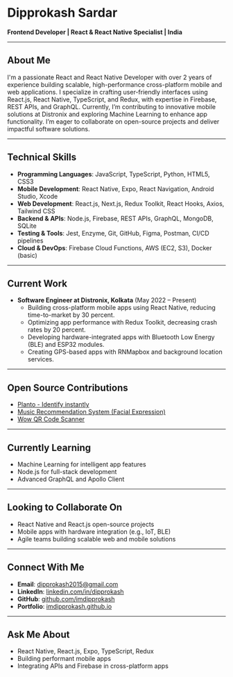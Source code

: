 # Dipprokash Sardar

**Frontend Developer | React & React Native Specialist | India**

---

## About Me
I'm a passionate React and React Native Developer with over 2 years of experience building scalable, high-performance cross-platform mobile and web applications. I specialize in crafting user-friendly interfaces using React.js, React Native, TypeScript, and Redux, with expertise in Firebase, REST APIs, and GraphQL. Currently, I’m contributing to innovative mobile solutions at Distronix and exploring Machine Learning to enhance app functionality. I’m eager to collaborate on open-source projects and deliver impactful software solutions.

---

## Technical Skills
- **Programming Languages**: JavaScript, TypeScript, Python, HTML5, CSS3
- **Mobile Development**: React Native, Expo, React Navigation, Android Studio, Xcode
- **Web Development**: React.js, Next.js, Redux Toolkit, React Hooks, Axios, Tailwind CSS
- **Backend & APIs**: Node.js, Firebase, REST APIs, GraphQL, MongoDB, SQLite
- **Testing & Tools**: Jest, Enzyme, Git, GitHub, Figma, Postman, CI/CD pipelines
- **Cloud & DevOps**: Firebase Cloud Functions, AWS (EC2, S3), Docker (basic)

---

## Current Work
- **Software Engineer at Distronix, Kolkata** (May 2022 – Present)
  - Building cross-platform mobile apps using React Native, reducing time-to-market by 30 percent.
  - Optimizing app performance with Redux Toolkit, decreasing crash rates by 20 percent.
  - Developing hardware-integrated apps with Bluetooth Low Energy (BLE) and ESP32 modules.
  - Creating GPS-based apps with RNMapbox and background location services.

---


 ## Open Source Contributions
  - [Planto - Identify instantly](https://play.google.com/store/apps/details?id=com.plantgenius&hl=en_IN)
  - [Music Recommendation System (Facial Expression)](https://github.com/imdipprokash/Music-recommendation-based-on-facial-expressions)
  - [Wow QR Code Scanner](https://github.com/imdipprokash/Wow-Qr-Scanner)

---

## Currently Learning
- Machine Learning for intelligent app features
- Node.js for full-stack development
- Advanced GraphQL and Apollo Client

---

## Looking to Collaborate On
- React Native and React.js open-source projects
- Mobile apps with hardware integration (e.g., IoT, BLE)
- Agile teams building scalable web and mobile solutions

---

## Connect With Me
- **Email**: [dipprokash2015@gmail.com](mailto:dipprokash2015@gmail.com)
- **LinkedIn**: [linkedin.com/in/dipprokash](https://www.linkedin.com/in/dipprokash)
- **GitHub**: [github.com/imdipprokash](https://github.com/imdipprokash)
- **Portfolio**: [imdipprokash.github.io](https://imdipprokash.github.io)

---

## Ask Me About
- React Native, React.js, Expo, TypeScript, Redux
- Building performant mobile apps
- Integrating APIs and Firebase in cross-platform apps
